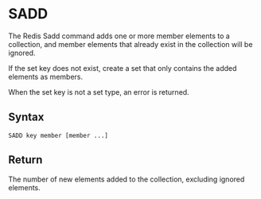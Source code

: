 # SADD

The Redis Sadd command adds one or more member elements to a collection, and member elements that already exist in the collection will be ignored.

If the set key does not exist, create a set that only contains the added elements as members.

When the set key is not a set type, an error is returned.

## Syntax

```
SADD key member [member ...]
```

## Return

The number of new elements added to the collection, excluding ignored elements.